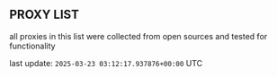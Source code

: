 ## PROXY LIST

all proxies in this list were collected from open sources and tested for functionality

last update: `2025-03-23 03:12:17.937876+00:00` UTC